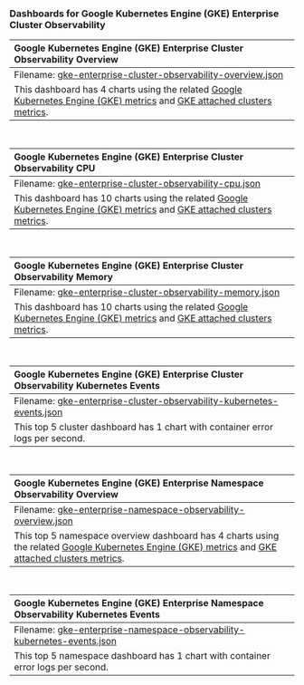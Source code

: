 ### Dashboards for Google Kubernetes Engine (GKE) Enterprise Cluster Observability

|Google Kubernetes Engine (GKE) Enterprise Cluster Observability Overview|
|:---------------------|
|Filename: [gke-enterprise-cluster-observability-overview.json](gke-enterprise-cluster-observability-overview.json)|
|This dashboard has 4 charts using the related [Google Kubernetes Engine (GKE) metrics](https://cloud.google.com/monitoring/api/metrics_kubernetes) and [GKE attached clusters metrics](https://cloud.google.com/kubernetes-engine/multi-cloud/docs/attached/eks/reference/versions/v1.29.0-gke.2/metrics).|

&nbsp;

|Google Kubernetes Engine (GKE) Enterprise Cluster Observability CPU|
|:---------------------|
|Filename: [gke-enterprise-cluster-observability-cpu.json](gke-enterprise-cluster-observability-cpu.json)|
|This dashboard has 10 charts using the related [Google Kubernetes Engine (GKE) metrics](https://cloud.google.com/monitoring/api/metrics_kubernetes) and [GKE attached clusters metrics](https://cloud.google.com/kubernetes-engine/multi-cloud/docs/attached/eks/reference/versions/v1.29.0-gke.2/metrics).|

&nbsp;

|Google Kubernetes Engine (GKE) Enterprise Cluster Observability Memory|
|:---------------------|
|Filename: [gke-enterprise-cluster-observability-memory.json](gke-enterprise-cluster-observability-memory.json)|
|This dashboard has 10 charts using the related [Google Kubernetes Engine (GKE) metrics](https://cloud.google.com/monitoring/api/metrics_kubernetes) and [GKE attached clusters metrics](https://cloud.google.com/kubernetes-engine/multi-cloud/docs/attached/eks/reference/versions/v1.29.0-gke.2/metrics).|

&nbsp;

|Google Kubernetes Engine (GKE) Enterprise Cluster Observability Kubernetes Events|
|:---------------------|
|Filename: [gke-enterprise-cluster-observability-kubernetes-events.json](gke-enterprise-cluster-observability-kubernetes-events.json)|
|This top 5 cluster dashboard has 1 chart with container error logs per second.|

&nbsp;

|Google Kubernetes Engine (GKE) Enterprise Namespace Observability Overview|
|:---------------------|
|Filename: [gke-enterprise-namespace-observability-overview.json](gke-enterprise-namespace-observability-overview.json)|
|This top 5 namespace overview dashboard has 4 charts using the related [Google Kubernetes Engine (GKE) metrics](https://cloud.google.com/monitoring/api/metrics_kubernetes) and [GKE attached clusters metrics](https://cloud.google.com/kubernetes-engine/multi-cloud/docs/attached/eks/reference/versions/v1.29.0-gke.2/metrics).|

&nbsp;

|Google Kubernetes Engine (GKE) Enterprise Namespace Observability Kubernetes Events|
|:---------------------|
|Filename: [gke-enterprise-namespace-observability-kubernetes-events.json](gke-enterprise-namespace-observability-kubernetes-events.json)|
|This top 5 namespace dashboard has 1 chart with container error logs per second.|
